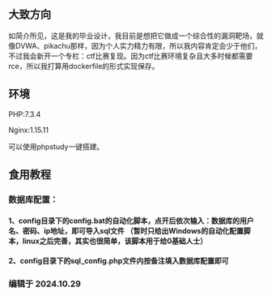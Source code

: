 ## 大致方向

如简介所见，这是我的毕业设计，我目前是想把它做成一个综合性的漏洞靶场，就像DVWA、pikachu那样，因为个人实力精力有限，所以我内容肯定会少于他们，不过我会新开一个专栏：ctf比赛复现。因为ctf比赛环境复杂且大多时候都需要rce，所以我打算用dockerfile的形式实现保存。



## 环境

PHP:7.3.4

Nginx:1.15.11

可以使用phpstudy一键搭建。



## 食用教程

### 数据库配置：

#### 1、config目录下的config.bat的自动化脚本，点开后依次输入：数据库的用户名、密码、ip地址，即可导入sql文件 （暂时只给出Windows的自动化配置脚本，linux之后完善，其实也很简单，该脚本用于给0基础人士）

#### 2、config目录下的sql_config.php文件内按备注填入数据库配置即可



### 编辑于 2024.10.29